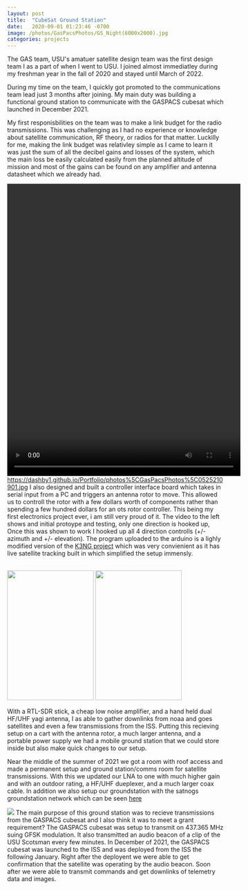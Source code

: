 ```yaml
---
layout: post
title:  "CubeSat Ground Station"
date:   2020-09-01 01:23:46 -0700
image: /photos/GasPacsPhotos/GS_Night(6000x2000).jpg
categories: projects
---
```

The GAS team, USU's amatuer satellite design team was the first design team I as a part of when I went to USU. I joined almost immediatley during my freshman year in the fall of 2020 and stayed until March of 2022.

During my time on the team, I quickly got promoted to the communications team lead just 3 months after joining. My main duty was building a functional ground station to communicate with the GASPACS cubesat which launched in December 2021.


My first responisbilities on the team was to make a link budget for the radio transmissions. This was challenging as I had no experience or knowledge about satellite communication, RF theory, or radios for that matter. Luckilly for me, making the link budget was relativley simple as I came to learn it was just the sum of all the decibel gains and losses of the system, which the main loss be easily calculated easily from the planned altitude of mission and most of the gains can be found on any amplifier and antenna datasheet which we already had.


<video src="https://dashby1.github.io/Portfolio/photos/GasPacsPhotos/RotorVideo.mp4"  id="CSGSV1" width="540" height="675" controls></video>
https://dashby1.github.io/Portfolio/photos%5CGasPacsPhotos%5C0525210901.jpg
I also designed and built a controller interface board which takes in serial input from a PC and triggers an antenna rotor to move. This allowed us to controll the rotor with a few dollars worth of components rather than spending a few hundred dollars for an ots rotor controller. This being my first electronics project ever, i am still very proud of it. The video to the left shows and initial protoype and testing, only one direction is hooked up, Once this was shown to work I hooked up all 4 direction controlls (+/- azimuth and +/- elevation). The program uploaded to the arduino is a lighly modified version of the [K3NG project](https://blog.radioartisan.com/arduino_rotator_controller/) which was very convienient as it has live satellite tracking built in which simplified the setup immensly.

<br>

<img src="https://dashby1.github.io/Portfolio/photos/GasPacsPhotos/0525210901.jpg" width="200" height="300" id="CSGS2">
<img src="https://dashby1.github.io/Portfolio/photos/GasPacsPhotos/0603211959.jpg" width="200" height="300" id="CSGS4">

With a RTL-SDR stick, a cheap low noise amplifier, and a hand held dual HF/UHF yagi antenna, I as able to gather downlinks from noaa and goes satellites and even a few transmissions from the ISS. Putting this recieving setup on a cart with the antenna rotor, a much larger antenna, and a portable power supply we had a mobile ground station that we could store inside but also make quick changes to our setup. 

Near the middle of the summer of 2021 we got a room with roof access and made a permanent setup and ground station/comms room for satellite transmissions. With this we updated our LNA to one with much higher gain and with an outdoor rating, a HF/UHF dueplexer, and a much larger coax cable. In addition we also setup our groundstation with the satnogs groundstation network which can be seen [here](https://network.satnogs.org/stations/2550/)

<img src="https://dashby1.github.io/Portfolio/photos\GasPacsPhotos\0817212214.jpg"  id="CSGS3">
The main purpose of this ground station was to recieve transmissions from the GASPACS cubesat and I also think it was to meet a grant requirement? The GASPACS cubesat was setup to transmit on 437.365 MHz suing GFSK modulation. It also transmitted an audio beacon of a clip of the USU Scotsman every few minutes. In December of 2021, the GASPACS cubesat was launched to the ISS and was deployed from the ISS the following January. Right after the deployent we were able to get confirmation that the satellite was operating by the audio beacon. Soon after we were able to transmit commands and get downlinks of telemetry data and images.

